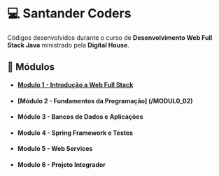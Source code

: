 # :computer: Santander Coders 
Códigos desenvolvidos durante o curso de **Desenvolvimento Web Full Stack Java** ministrado pela **Digital House**.

## :orange_book: Módulos
- #### [Modulo 1 - Introdução a Web Full Stack](/MODULO_01)
- #### [Módulo 2 - Fundamentos da Programação] (/MODUL0_02)
- #### Módulo 3 - Bancos de Dados e Aplicações
- #### Modulo 4 - Spring Framework e Testes
- #### Modulo 5 - Web Services
- #### Modulo 6 - Projeto Integrador

